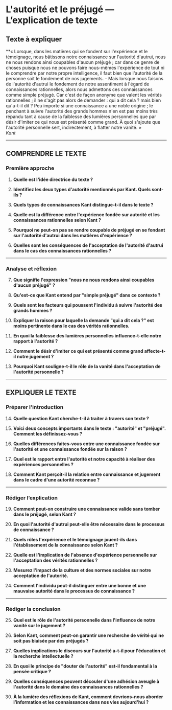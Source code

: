 # L'autorité et le préjugé — L’explication de texte

## Texte à expliquer
**« Lorsque, dans les matières qui se fondent sur l'expérience et le témoignage, nous bâtissons notre connaissance sur l'autorité d'autrui, nous ne nous rendons ainsi coupables d'aucun préjugé ; car dans ce genre de choses puisque nous ne pouvons faire nous-mêmes l'expérience de tout ni le comprendre par notre propre intelligence, il faut bien que l'autorité de la personne soit le fondement de nos jugements. - Mais lorsque nous faisons de l'autorité d'autrui le fondement de notre assentiment à l'égard de connaissances rationnelles, alors nous admettons ces connaissances comme simple préjugé. Car c'est de façon anonyme que valent les vérités rationnelles ; il ne s'agit pas alors de demander : qui a dit cela ? mais bien qu'a-t-il dit ? Peu importe si une connaissance a une noble origine ; le penchant à suivre l'autorité des grands hommes n'en est pas moins très répandu tant à cause de la faiblesse des lumières personnelles que par désir d'imiter ce qui nous est présenté comme grand. À quoi s'ajoute que l'autorité personnelle sert, indirectement, à flatter notre vanité. »  
*Kant*

---

## COMPRENDRE LE TEXTE

### Première approche

1. **Quelle est l'idée directrice du texte ?**

2. **Identifiez les deux types d'autorité mentionnés par Kant. Quels sont-ils ?** 

3. **Quels types de connaissances Kant distingue-t-il dans le texte ?** 

4. **Quelle est la différence entre l'expérience fondée sur autorité et les connaissances rationnelles selon Kant ?** 

5. **Pourquoi ne peut-on pas se rendre coupable de préjugé en se fondant sur l'autorité d'autrui dans les matières d'expérience ?** 

6. **Quelles sont les conséquences de l'acceptation de l'autorité d'autrui dans le cas des connaissances rationnelles ?** 

---

### Analyse et réflexion

7. **Que signifie l'expression "nous ne nous rendons ainsi coupables d'aucun préjugé" ?** 

8. **Qu'est-ce que Kant entend par "simple préjugé" dans ce contexte ?** 

9. **Quels sont les facteurs qui poussent l'individu à suivre l'autorité des grands hommes ?** 

10. **Expliquer la raison pour laquelle la demande "qui a dit cela ?" est moins pertinente dans le cas des vérités rationnelles.** 

11. **En quoi la faiblesse des lumières personnelles influence-t-elle notre rapport à l'autorité ?** 

12. **Comment le désir d'imiter ce qui est présenté comme grand affecte-t-il notre jugement ?** 

13. **Pourquoi Kant souligne-t-il le rôle de la vanité dans l'acceptation de l'autorité personnelle ?** 

---

## EXPLIQUER LE TEXTE

### Préparer l’introduction

14. **Quelle question Kant cherche-t-il à traiter à travers son texte ?** 

15. **Voici deux concepts importants dans le texte : "autorité" et "préjugé". Comment les définissez-vous ?** 

16. **Quelles différences faites-vous entre une connaissance fondée sur l'autorité et une connaissance fondée sur la raison ?** 

17. **Quel est le rapport entre l'autorité et notre capacité à réaliser des expériences personnelles ?** 

18. **Comment Kant perçoit-il la relation entre connaissance et jugement dans le cadre d'une autorité reconnue ?** 

---

### Rédiger l’explication

19. **Comment peut-on construire une connaissance valide sans tomber dans le préjugé, selon Kant ?** 

20. **En quoi l'autorité d'autrui peut-elle être nécessaire dans le processus de connaissance ?** 

21. **Quels rôles l'expérience et le témoignage jouent-ils dans l'établissement de la connaissance selon Kant ?** 

22. **Quelle est l'implication de l'absence d'expérience personnelle sur l'acceptation des vérités rationnelles ?** 

23. **Mesurez l'impact de la culture et des normes sociales sur notre acceptation de l'autorité.** 

24. **Comment l'individu peut-il distinguer entre une bonne et une mauvaise autorité dans le processus de connaissance ?** 

---

### Rédiger la conclusion

25. **Quel est le rôle de l'autorité personnelle dans l'influence de notre vanité sur le jugement ?** 

26. **Selon Kant, comment peut-on garantir une recherche de vérité qui ne soit pas biaisée par des préjugés ?** 

27. **Quelles implications le discours sur l'autorité a-t-il pour l'éducation et la recherche intellectuelle ?** 

28. **En quoi le principe de "douter de l'autorité" est-il fondamental à la pensée critique ?** 

29. **Quelles conséquences peuvent découler d'une adhésion aveugle à l'autorité dans le domaine des connaissances rationnelles ?** 

30. **À la lumière des réflexions de Kant, comment devrions-nous aborder l’information et les connaissances dans nos vies aujourd'hui ?** 